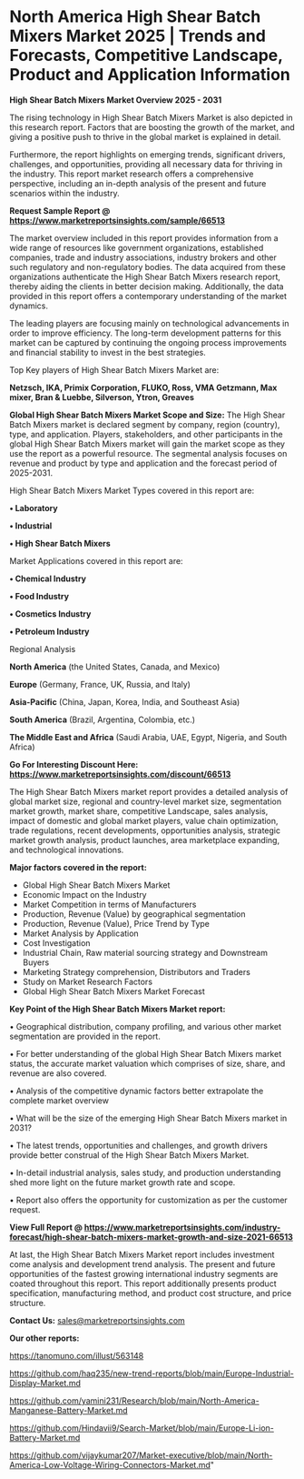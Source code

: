 # North America High Shear Batch Mixers Market 2025 | Trends and Forecasts, Competitive Landscape, Product and Application Information

<Strong> High Shear Batch Mixers Market Overview 2025 - 2031</strong>

The rising technology in High Shear Batch Mixers Market is also depicted in this research report. Factors that are boosting the growth of the market, and giving a positive push to thrive in the global market is explained in detail.

Furthermore, the report highlights on emerging trends, significant drivers, challenges, and opportunities, providing all necessary data for thriving in the industry. This report market research offers a comprehensive perspective, including an in-depth analysis of the present and future scenarios within the industry.

<strong>Request Sample Report @ <a href=https://www.marketreportsinsights.com/sample/66513>https://www.marketreportsinsights.com/sample/66513</a></strong>

The market overview included in this report provides information from a wide range of resources like government organizations, established companies, trade and industry associations, industry brokers and other such regulatory and non-regulatory bodies. The data acquired from these organizations authenticate the High Shear Batch Mixers research report, thereby aiding the clients in better decision making. Additionally, the data provided in this report offers a contemporary understanding of the market dynamics.

The leading players are focusing mainly on technological advancements in order to improve efficiency. The long-term development patterns for this market can be captured by continuing the ongoing process improvements and financial stability to invest in the best strategies.

Top Key players of High Shear Batch Mixers Market are:

<strong>Netzsch, IKA, Primix Corporation, FLUKO, Ross, VMA Getzmann, Max mixer, Bran & Luebbe, Silverson, Ytron, Greaves</strong>

<strong><b>Global High Shear Batch Mixers Market Scope and Size:</b></strong>
The High Shear Batch Mixers market is declared segment by company, region (country), type, and application. Players, stakeholders, and other participants in the global High Shear Batch Mixers market will gain the market scope as they use the report as a powerful resource. The segmental analysis focuses on revenue and product by type and application and the forecast period of 2025-2031.

High Shear Batch Mixers Market Types covered in this report are:

<strong>• Laboratory

• Industrial

• High Shear Batch Mixers</strong>

Market Applications covered in this report are:

<strong>• Chemical Industry

• Food Industry

• Cosmetics Industry

• Petroleum Industry</strong> 

Regional Analysis

<strong>North America</strong> (the United States, Canada, and Mexico)

<strong>Europe</strong> (Germany, France, UK, Russia, and Italy)

<strong>Asia-Pacific</strong> (China, Japan, Korea, India, and Southeast Asia)

<strong>South America</strong> (Brazil, Argentina, Colombia, etc.)

<strong>The Middle East and Africa</strong> (Saudi Arabia, UAE, Egypt, Nigeria, and South Africa)

<strong>Go For Interesting Discount Here: <a href=https://www.marketreportsinsights.com/discount/66513>https://www.marketreportsinsights.com/discount/66513</a></strong>

The High Shear Batch Mixers market report provides a detailed analysis of global market size, regional and country-level market size, segmentation market growth, market share, competitive Landscape, sales analysis, impact of domestic and global market players, value chain optimization, trade regulations, recent developments, opportunities analysis, strategic market growth analysis, product launches, area marketplace expanding, and technological innovations.

<strong><b>Major factors covered in the report:</b></strong>
<ul>
  <li>Global High Shear Batch Mixers Market </li>
  <li>Economic Impact on the Industry</li>
  <li>Market Competition in terms of Manufacturers</li>
  <li>Production, Revenue (Value) by geographical segmentation</li>
  <li>Production, Revenue (Value), Price Trend by Type</li>
  <li>Market Analysis by Application</li>
  <li>Cost Investigation</li>
  <li>Industrial Chain, Raw material sourcing strategy and Downstream Buyers</li>
  <li>Marketing Strategy comprehension, Distributors and Traders</li>
  <li>Study on Market Research Factors</li>
  <li>Global High Shear Batch Mixers Market Forecast</li>
</ul>

<strong><b>Key Point of the High Shear Batch Mixers Market report:</b></strong>

• Geographical distribution, company profiling, and various other market segmentation are provided in the report.

• For better understanding of the global High Shear Batch Mixers market status, the accurate market valuation which comprises of size, share, and revenue are also covered.

• Analysis of the competitive dynamic factors better extrapolate the complete market overview

• What will be the size of the emerging High Shear Batch Mixers market in 2031?

• The latest trends, opportunities and challenges, and growth drivers provide better construal of the High Shear Batch Mixers Market.

• In-detail industrial analysis, sales study, and production understanding shed more light on the future market growth rate and scope.

• Report also offers the opportunity for customization as per the customer request.

<strong><b>View Full Report @ <a href=https://www.marketreportsinsights.com/industry-forecast/high-shear-batch-mixers-market-growth-and-size-2021-66513>https://www.marketreportsinsights.com/industry-forecast/high-shear-batch-mixers-market-growth-and-size-2021-66513</a></b></strong>


At last, the High Shear Batch Mixers Market report includes investment come analysis and development trend analysis. The present and future opportunities of the fastest growing international industry segments are coated throughout this report. This report additionally presents product specification, manufacturing method, and product cost structure, and price structure.

<strong>Contact Us:</strong>
sales@marketreportsinsights.com

<strong>Our other reports:</strong>

<a href=https://tanomuno.com/illust/563148>https://tanomuno.com/illust/563148</a>

<a href=https://github.com/haq235/new-trend-reports/blob/main/Europe-Industrial-Display-Market.md>https://github.com/haq235/new-trend-reports/blob/main/Europe-Industrial-Display-Market.md</a>

<a href=https://github.com/yamini231/Research/blob/main/North-America-Manganese-Battery-Market.md>https://github.com/yamini231/Research/blob/main/North-America-Manganese-Battery-Market.md</a>

<a href=https://github.com/Hindavii9/Search-Market/blob/main/Europe-Li-ion-Battery-Market.md>https://github.com/Hindavii9/Search-Market/blob/main/Europe-Li-ion-Battery-Market.md</a>

<a href=https://github.com/vijaykumar207/Market-executive/blob/main/North-America-Low-Voltage-Wiring-Connectors-Market.md>https://github.com/vijaykumar207/Market-executive/blob/main/North-America-Low-Voltage-Wiring-Connectors-Market.md</a>"
